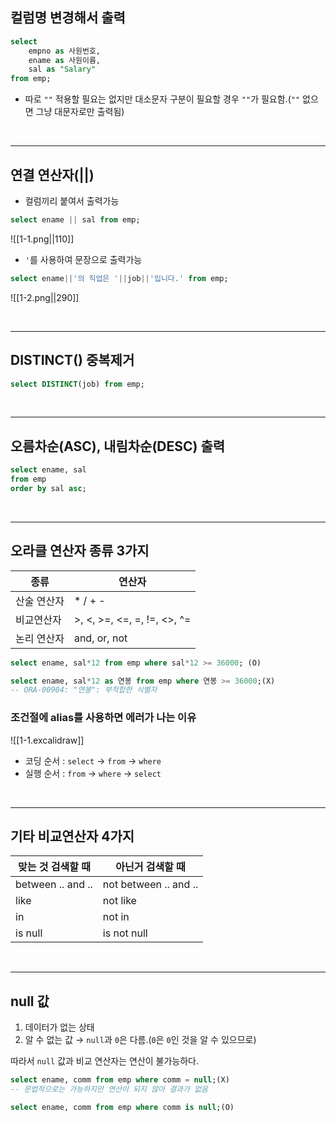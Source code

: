 
## 컬럼명 변경해서 출력

```sql
select 
	empno as 사원번호,
	ename as 사원이름,
	sal as "Salary"
from emp;
```
- 따로 `""` 적용할 필요는 없지만 대소문자 구분이 필요할 경우 
`""`가 필요함.(`""` 없으면 그냥 대문자로만 출력됨)

<br>

---
## 연결 연산자(||)

- 컬럼끼리 붙여서 출력가능
```sql
select ename || sal from emp;
```
![[1-1.png||110]]


- `'`를 사용하여 문장으로 출력가능
```sql
select ename||'의 직업은 '||job||'입니다.' from emp;
```
![[1-2.png||290]]

<br>

---
## DISTINCT() 중복제거
```sql
select DISTINCT(job) from emp;
```

<br>

---
## 오름차순(ASC), 내림차순(DESC) 출력
```sql
select ename, sal 
from emp 
order by sal asc;
```

<br>

---
## 오라클 연산자 종류 3가지

| 종류     | 연산자                         |
| ------ | --------------------------- |
| 산술 연산자 | * / + -                     |
| 비교연산자  | >, <, >=, <=, =, !=, <>, ^= |
| 논리 연산자 | and, or, not                |

```sql
select ename, sal*12 from emp where sal*12 >= 36000; (O)
```

```sql
select ename, sal*12 as 연봉 from emp where 연봉 >= 36000;(X)
-- ORA-00904: "연봉": 부적합한 식별자 
```

### 조건절에 alias를 사용하면 에러가 나는 이유
![[1-1.excalidraw]]

- 코딩 순서 : `select` → `from` → `where`
- 실행 순서 : `from` → `where` → `select`

<br>

---
## 기타 비교연산자 4가지

| 맞는 것 검색할 때        | 아닌거 검색할 때             |
| ----------------- | --------------------- |
| between .. and .. | not between .. and .. |
| like              | not like              |
| in                | not in                |
| is null           | is not null           |

<br>

---
## null 값

1. 데이터가 없는 상태
2. 알 수 없는 값 → `null`과 `0`은 다름.(`0`은 `0`인 것을 알 수 있으므로)

따라서 `null` 값과 비교 연산자는 연산이 불가능하다.
```sql
select ename, comm from emp where comm = null;(X)
-- 문법적으로는 가능하지만 연산이 되지 않아 결과가 없음
```

```sql
select ename, comm from emp where comm is null;(O)
```

